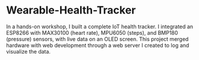# Wearable-Health-Tracker
In a hands-on workshop, I built a complete IoT health tracker. I integrated an ESP8266 with MAX30100 (heart rate), MPU6050 (steps), and BMP180 (pressure) sensors, with live data on an OLED screen. This project merged hardware with web development through a web server I created to log and visualize the data.
